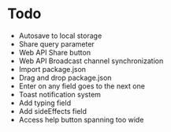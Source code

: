 # Todo

- Autosave to local storage
- Share query parameter
- Web API Share button
- Web API Broadcast channel synchronization
- Import package.json
- Drag and drop package.json
- Enter on any field goes to the next one
- Toast notification system
- Add typing field
- Add sideEffects field
- Access help button spanning too wide
